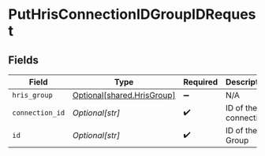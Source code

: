 # PutHrisConnectionIDGroupIDRequest


## Fields

| Field                                                              | Type                                                               | Required                                                           | Description                                                        |
| ------------------------------------------------------------------ | ------------------------------------------------------------------ | ------------------------------------------------------------------ | ------------------------------------------------------------------ |
| `hris_group`                                                       | [Optional[shared.HrisGroup]](undefined/models/shared/hrisgroup.md) | :heavy_minus_sign:                                                 | N/A                                                                |
| `connection_id`                                                    | *Optional[str]*                                                    | :heavy_check_mark:                                                 | ID of the connection                                               |
| `id`                                                               | *Optional[str]*                                                    | :heavy_check_mark:                                                 | ID of the Group                                                    |